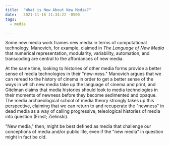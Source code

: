 ```yaml
---
title:  "What is New About New Media?"
date:   2021-11-16 11:34:22 -0500
tags:
  - media

---
```


Some new media work frames new media in terms of computational technology. Manovich, for example, claimed in *The Language of New Media* that numerical representation, modularity, variability, automation, and transcoding are central to the affordances of new media.

At the same time, looking to histories of other media forms provide a better sense of media technologies in their "new-ness." Manovich argues that we can reread to the history of cinema in order to get a better sense of the ways in which new media take up the language of cinema and print, and Gitelman claims that media histories should look to media technologies in their moments of newness before they become sedimented and opaque. The media archaeological school of media theory strongly takes up this perspective, claiming that we can return to and recuperate the "newness" in dead media as a way of calling progressive, teleological histories of media into question (Ernst; Zielinski).

"New media," then, might be best defined as media that challenge our conceptions of media and/or public life, even if the "new media" in question might in fact be old.
